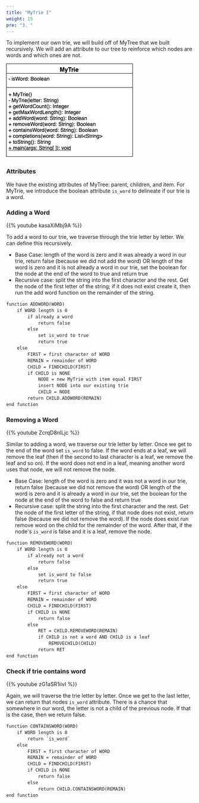 ```yaml
---
title: "MyTrie I"
weight: 15
pre: "3. "
---
```

To implement our own trie, we will build off of MyTree that we built recursively. We will add an attribute to our tree to reinforce which nodes are words and which ones are not. 

![UML](../../images/4/trie_uml.png)

### Attributes 
We have the existing attributes of MyTree: parent, children, and item. For MyTrie, we introduce the boolean attribute `is_word` to delineate if our trie is a word. 

### Adding a Word 

{{% youtube kasaXiMbj9A %}}

To add a word to our trie, we traverse through the trie letter by letter. We can define this recursively. 
- Base Case: length of the word is zero and it was already a word in our trie, return false (because we did not add the word) OR length of the word is zero and it is not already a word in our trie, set the boolean for the node at the end of the word to true and return true
- Recursive case: split the string into the first character and the rest. Get the node of the first letter of the string; if it does not exist create it, then run the add word function on the remainder of the string.

```tex
function ADDWORD(WORD)
    if WORD length is 0
        if already a word
            return false
        else
            set is_word to true
            return true
    else
        FIRST = first character of WORD
        REMAIN = remainder of WORD
        CHILD = FINDCHILD(FIRST)
        if CHILD is NONE
            NODE = new MyTrie with item equal FIRST
            insert NODE into our existing trie 
            CHILD = NODE
        return CHILD.ADDWORD(REMAIN)
end function
```

### Removing a Word

{{% youtube ZcrqD8nlLjc %}}

Similar to adding a word, we traverse our trie letter by letter. Once we get to the end of the word set `is_word` to false. If the word ends at a leaf, we will remove the leaf (then if the second to last character is a leaf, we remove the leaf and so on). If the word does not end in a leaf, meaning another word uses that node, we will not remove the node.  
- Base Case: length of the word is zero and it was not a word in our trie, return false (because we did not remove the word) OR length of the word is zero and it is  already a word in our trie, set the boolean for the node at the end of the word to false and return true
- Recursive case: split the string into the first character and the rest. Get the node of the first letter of the string, if that node does not exist, return false (because we did not remove the word). If the node does exist run remove word on the child for the remainder of the word. After that, if the node's `is_word` is false and it is a leaf, remove the node. 

```tex
function REMOVEWORD(WORD)
    if WORD length is 0
        if already not a word
            return false
        else
            set is_word to false
            return true
    else
        FIRST = first character of WORD
        REMAIN = remainder of WORD
        CHILD = FINDCHILD(FIRST)
        if CHILD is NONE
            return false
        else
            RET = CHILD.REMOVEWORD(REMAIN)
            if CHILD is not a word AND CHILD is a leaf
                REMOVECHILD(CHILD)
            return RET
end function
```


### Check if trie contains word

{{% youtube zG1aSR1iivI %}}

Again, we will traverse the trie letter by letter. Once we get to the last letter, we can return that nodes `is_word` attribute. There is a chance that somewhere in our word, the letter is not a child of the previous node. If that is the case, then we return false. 

```tex
function CONTAINSWORD(WORD)
    if WORD length is 0
        return `is_word`
    else
        FIRST = first character of WORD
        REMAIN = remainder of WORD
        CHILD = FINDCHILD(FIRST)
        if CHILD is NONE
            return false
        else
            return CHILD.CONTAINSWORD(REMAIN)
end function
```


